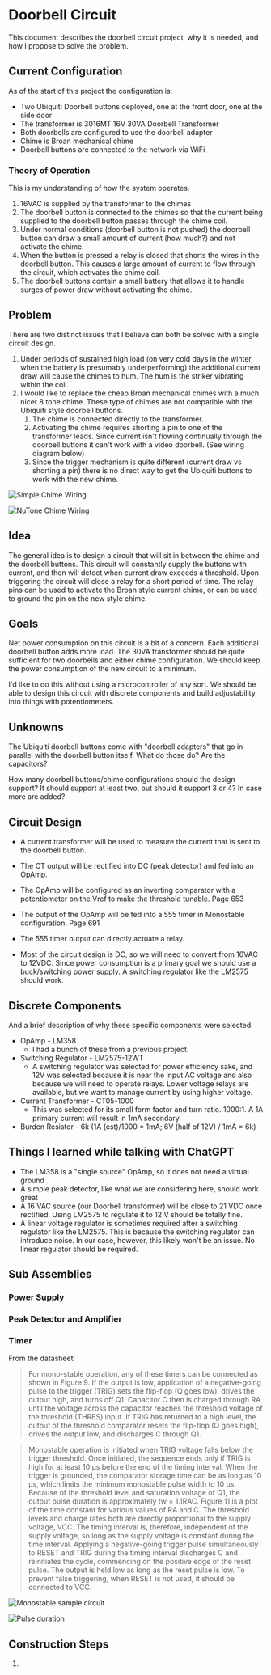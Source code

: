 # Doorbell Circuit

This document describes the doorbell circuit project, why it is needed, and how I propose to solve the problem.

## Current Configuration

As of the start of this project the configuration is:

* Two Ubiquiti Doorbell buttons deployed, one at the front door, one at the side door
* The transformer is 3016MT 16V 30VA Doorbell Transformer
* Both doorbells are configured to use the doorbell adapter
* Chime is Broan mechanical chime
* Doorbell buttons are connected to the network via WiFi

### Theory of Operation

This is my understanding of how the system operates.

1. 16VAC is supplied by the transformer to the chimes
1. The doorbell button is connected to the chimes so that the current being supplied to the doorbell button passes through the chime coil.
1. Under normal conditions (doorbell button is not pushed) the doorbell button can draw a small amount of current (how much?) and not activate the chime.
1. When the button is pressed a relay is closed that shorts the wires in the doorbell button. This causes a large amount of current to flow through the circuit, which activates the chime coil.
1. The doorbell buttons contain a small battery that allows it to handle surges of power draw without activating the chime.

## Problem

There are two distinct issues that I believe can both be solved with a single circuit design.

1. Under periods of sustained high load (on very cold days in the winter, when the battery is presumably underperforming) the additional current draw will cause the chimes to hum. The hum is the striker vibrating within the coil.
1. I would like to replace the cheap Broan mechanical chimes with a much nicer 8 tone chime. These type of chimes are not compatible with the Ubiquiti style doorbell buttons.
    1. The chime is connected directly to the transformer.
    1. Activating the chime requires shorting a pin to one of the transformer leads. Since current isn't flowing continually through the doorbell buttons it can't work with a video doorbell. (See wiring diagram below)
    1. Since the trigger mechanism is quite different (current draw vs shorting a pin) there is no direct way to get the Ubiquiti buttons to work with the new chime.
    
![Simple Chime Wiring](https://github.com/matthewjstanford/video-doorbell-adapter/blob/master/images/simple%20doorbell%20chime%20wiring.jpg "Simple Chime Wiring")

![NuTone Chime Wiring](https://github.com/matthewjstanford/video-doorbell-adapter/blob/master/images/NuTone%20Doorbell%20Wiring%20Diagram.png "NuTone Chime Wiring")

## Idea

The general idea is to design a circuit that will sit in between the chime and the doorbell buttons. This circuit will constantly supply the buttons with current, and then will detect when current draw exceeds a threshold. Upon triggering the circuit will close a relay for a short period of time. The relay pins can be used to activate the Broan style current chime, or can be used to ground the pin on the new style chime.

## Goals

Net power consumption on this circuit is a bit of a concern. Each additional doorbell button adds more load. The 30VA transformer should be quite sufficient for two doorbells and either chime configuration. We should keep the power consumption of the new circuit to a minimum.

I'd like to do this without using a microcontroller of any sort. We should be able to design this circuit with discrete components and build adjustability into things with potentiometers.

## Unknowns

The Ubiquiti doorbell buttons come with "doorbell adapters" that go in parallel with the doorbell button itself. What do those do? Are the capacitors?

How many doorbell buttons/chime configurations should the design support? It should support at least two, but should it support 3 or 4? In case more are added?

## Circuit Design

* A current transformer will be used to measure the current that is sent to the doorbell button.
* The CT output will be rectified into DC (peak detector) and fed into an OpAmp.
* The OpAmp will be configured as an inverting comparator with a potentiometer on the Vref to make the threshold tunable. Page 653
* The output of the OpAmp will be fed into a 555 timer in Monostable configuration. Page 691
* The 555 timer output can directly actuate a relay.

* Most of the circuit design is DC, so we will need to convert from 16VAC to 12VDC. Since power consumption is a primary goal we should use a buck/switching power supply. A switching regulator like the LM2575 should work.

## Discrete Components

And a brief description of why these specific components were selected.

* OpAmp - LM358
    * I had a bunch of these from a previous project.
* Switching Regulator - LM2575-12WT
    * A switching regulator was selected for power efficiency sake, and 12V was selected because it is near the input AC voltage and also because we will need to operate relays. Lower voltage relays are available, but we want to manage current by using higher voltage.
* Current Transformer - CT05-1000
    * This was selected for its small form factor and turn ratio. 1000:1. A 1A primary current will result in 1mA secondary.
* Burden Resistor - 6k (1A (est)/1000 = 1mA; 6V (half of 12V) / 1mA = 6k)

## Things I learned while talking with ChatGPT

* The LM358 is a "single source" OpAmp, so it does not need a virtual ground
* A simple peak detector, like what we are considering here, should work great
* A 16 VAC source (our Doorbell transformer) will be close to 21 VDC once rectified. Using LM2575 to regulate it to 12 V should be totally fine.
* A linear voltage regulator is sometimes required after a switching regulator like the LM2575. This is because the switching regulator can introduce noise. In our case, however, this likely won't be an issue. No linear regulator should be required.

## Sub Assemblies

### Power Supply

### Peak Detector and Amplifier

### Timer

From the datasheet:

> For mono-stable operation, any of these timers can be connected as shown in Figure 9. If the output is low, application of a negative-going pulse to the trigger (TRIG) sets the flip-flop (Q goes low), drives the output high, and turns off Q1. Capacitor C then is charged through RA until the voltage across the capacitor reaches the threshold voltage of the threshold (THRES) input. If TRIG has returned to a high level, the output of the threshold comparator resets the flip-flop (Q goes high), drives the output low, and discharges C through Q1.

> Monostable operation is initiated when TRIG voltage falls below the trigger threshold. Once initiated, the sequence ends only if TRIG is high for at least 10 μs before the end of the timing interval. When the trigger is grounded, the comparator storage time can be as long as 10 μs, which limits the minimum monostable pulse width to 10 μs. Because of the threshold level and saturation voltage of Q1, the output pulse duration is approximately tw = 1.1RAC. Figure 11 is a plot of the time constant for various values of RA and C. The threshold levels and charge rates both are directly proportional to the supply voltage, VCC. The timing interval is, therefore, independent of the supply voltage, so long as the supply voltage is constant during the time interval.
Applying a negative-going trigger pulse simultaneously to RESET and TRIG during the timing interval discharges C and reinitiates the cycle, commencing on the positive edge of the reset pulse. The output is held low as long as the reset pulse is low. To prevent false triggering, when RESET is not used, it should be connected to VCC.

![Monostable sample circuit](https://github.com/matthewjstanford/video-doorbell-adapter/blob/master/images/555%20monostable%20diagram.png "555 Monostable Schematic")

![Pulse duration](https://github.com/matthewjstanford/video-doorbell-adapter/blob/master/images/555%20pulse%20duration.png "Pulse duration")

## Construction Steps

1. 